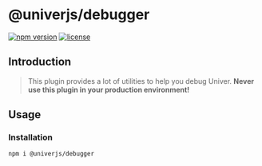 # @univerjs/debugger

[![npm version](https://img.shields.io/npm/v/@univerjs/debugger)](https://npmjs.org/packages/@univerjs/debugger)
[![license](https://img.shields.io/npm/l/@univerjs/debugger)](https://img.shields.io/npm/l/@univerjs/debugger)

## Introduction

> This plugin provides a lot of utilities to help you debug Univer. **Never use this plugin in your production environment!**

## Usage

### Installation

```shell
npm i @univerjs/debugger
```
